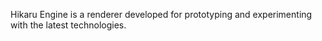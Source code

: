 Hikaru Engine is a renderer developed for prototyping and experimenting with the latest technologies.

